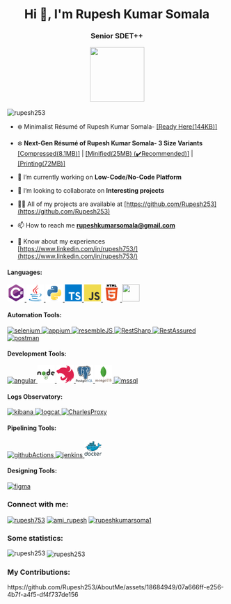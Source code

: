 <h1 align="center">Hi 👋, I'm Rupesh Kumar Somala</h1> 
<h3 align="center">Senior SDET++</h3>
<p align="center"><img src="https://github.com/Rupesh253/AboutMe/assets/18684949/b73ea9f3-2d2e-4049-919c-852ee24ec5e9" width="125" height="125"></p>
<p align="left"> <img src="https://komarev.com/ghpvc/?username=rupesh253&label=Profile%20views&color=0e75b6&style=flat" alt="rupesh253" /> </p>


- ❄️ Minimalist Résumé of Rupesh Kumar Somala- [[Ready Here(144KB)]](https://drive.google.com/file/d/1TNdBR1Nk5rBta29x_CUh7kAY8wfETWEy/view?usp=sharing)
- ❄️ **Next-Gen Résumé of Rupesh Kumar Somala- 3 Size Variants**    
‎ ‎ ‎ ‎ ‎ ‎ [[Compressed(8.1MB)]](https://drive.google.com/file/d/1xpgZe8bQ-lPXRUXgreuvscnpgX1HxA3b/view?usp=sharing)   |   [[Minified(25MB) (✔️Recommended)]](https://drive.google.com/file/d/1ziQ4LxjEVeWuMy6ZVY6nJOsmGUmSbxd5/view?usp=sharing)   |   [[Printing(72MB)]](https://drive.google.com/file/d/1pT-X0zFtTfBI_4GKr7xbaUjVkCrog10r/view?usp=sharing)

- 🔭 I’m currently working on **Low-Code/No-Code Platform**

- 👯 I’m looking to collaborate on **Interesting projects**

- 👨‍💻 All of my projects are available at [https://github.com/Rupesh253](https://github.com/Rupesh253)

- 📫 How to reach me **rupeshkumarsomala@gmail.com**

- 📄 Know about my experiences [https://www.linkedin.com/in/rupesh753/](https://www.linkedin.com/in/rupesh753/)


<h4 align="left">Languages:</h4>
<p align="left">
  <a href="https://www.w3schools.com/cs/" target="_blank" rel="noreferrer"> <img src="https://raw.githubusercontent.com/devicons/devicon/master/icons/csharp/csharp-original.svg" alt="csharp" width="40" height="40"/> </a> 
  <a href="https://www.java.com" target="_blank" rel="noreferrer"> <img src="https://raw.githubusercontent.com/devicons/devicon/master/icons/java/java-original.svg" alt="java" width="40" height="40"/> </a>
  <a href="https://www.python.org" target="_blank" rel="noreferrer"> <img src="https://raw.githubusercontent.com/devicons/devicon/master/icons/python/python-original.svg" alt="python" width="40" height="40"/> </a>
   <a href="https://www.typescriptlang.org/" target="_blank" rel="noreferrer"> <img src="https://raw.githubusercontent.com/devicons/devicon/master/icons/typescript/typescript-original.svg" alt="typescript" width="40" height="40"/> </a>
   <a href="https://developer.mozilla.org/en-US/docs/Web/JavaScript" target="_blank" rel="noreferrer"> <img src="https://raw.githubusercontent.com/devicons/devicon/master/icons/javascript/javascript-original.svg" alt="javascript" width="40" height="40"/> </a>
   <a href="https://www.w3.org/html/" target="_blank" rel="noreferrer"> <img src="https://raw.githubusercontent.com/devicons/devicon/master/icons/html5/html5-original-wordmark.svg" alt="html5" width="40" height="40"/> </a>
   <a href="https://www.w3schools.com/Css/" target="_blank" rel="noreferrer"> <img src="https://cdn.mos.cms.futurecdn.net/0a795e0c6e29d02b02aa2903109f07b6-1200-80.jpg" alt="" width="40" height="40"/> </a>
<h4 align="left">Automation Tools:</h4>
  <a href="https://www.selenium.dev" target="_blank" rel="noreferrer"> <img src="https://raw.githubusercontent.com/detain/svg-logos/780f25886640cef088af994181646db2f6b1a3f8/svg/selenium-logo.svg" alt="selenium" width="40" height="40"/> </a>
  <a href="https://github.com/appium/appium" target="_blank" rel="noreferrer"> <img src="https://avatars.githubusercontent.com/u/3221291?s=48&v=4" alt="appium" width="40" height="40"/> </a>
  <a href="https://github.com/rsmbl/Resemble.js" target="_blank" rel="noreferrer"> <img src="https://avatars.githubusercontent.com/u/45966922?s=48&v=4" alt="resembleJS" width="40" height="40"/> </a>
<a href="https://restsharp.dev" target="_blank" rel="noreferrer"> <img src="https://restsharp.dev/restsharp.png" alt="RestSharp" width="40" height="40"/> </a>
<a href="https://rest-assured.io" target="_blank" rel="noreferrer"> <img src="https://rest-assured.io/img/logo-transparent.png" alt="RestAssured" width="40" height="40"/> </a>
  <a href="https://postman.com" target="_blank" rel="noreferrer"> <img src="https://www.vectorlogo.zone/logos/getpostman/getpostman-icon.svg" alt="postman" width="40" height="40"/> </a>
<h4 align="left">Development Tools:</h4>
<a href="https://angular.io" target="_blank" rel="noreferrer"> <img src="https://angular.io/assets/images/logos/angular/angular.svg" alt="angular" width="40" height="40"/> </a>
<a href="https://nodejs.org" target="_blank" rel="noreferrer"> <img src="https://raw.githubusercontent.com/devicons/devicon/master/icons/nodejs/nodejs-original-wordmark.svg" alt="nodejs" width="40" height="40"/> </a>
<a href="https://nestjs.com/" target="_blank" rel="noreferrer"> <img src="https://raw.githubusercontent.com/devicons/devicon/master/icons/nestjs/nestjs-plain.svg" alt="nestjs" width="40" height="40"/> </a>
<a href="https://www.postgresql.org" target="_blank" rel="noreferrer"> <img src="https://raw.githubusercontent.com/devicons/devicon/master/icons/postgresql/postgresql-original-wordmark.svg" alt="postgresql" width="40" height="40"/> </a>
<a href="https://www.mongodb.com/" target="_blank" rel="noreferrer"> <img src="https://raw.githubusercontent.com/devicons/devicon/master/icons/mongodb/mongodb-original-wordmark.svg" alt="mongodb" width="40" height="40"/> </a>
<a href="https://www.microsoft.com/en-us/sql-server" target="_blank" rel="noreferrer"> <img src="https://www.svgrepo.com/show/303229/microsoft-sql-server-logo.svg" alt="mssql" width="40" height="40"/> </a> 
<h4 align="left">Logs Observatory:</h4>
 <a href="https://www.elastic.co/kibana" target="_blank" rel="noreferrer"> <img src="https://www.vectorlogo.zone/logos/elasticco_kibana/elasticco_kibana-icon.svg" alt="kibana" width="40" height="40"/>
  <a href="https://developer.android.com/studio/debug/logcat" target="_blank" rel="noreferrer"> <img src="https://i.ytimg.com/vi/dQGzkmN0PLM/maxresdefault.jpg" alt="logcat" width="80" height="40"/>
  <a href="https://www.charlesproxy.com" target="_blank" rel="noreferrer"> <img src="https://cracksite.net/wp-content/uploads/2021/05/Charles-Web-Debugging-Proxy-Crack.jpg" alt="CharlesProxy" width="60" height="40"/></a>
<h4 align="left">Pipelining Tools:</h4>
    <a href="https://github.com/features/actions" target="_blank" rel="noreferrer"> <img src="https://github.githubassets.com/assets/actions-icon-actions-61925a4b8822.svg" alt="githubActions" width="40" height="40"/> </a>
  <a href="https://www.jenkins.io" target="_blank" rel="noreferrer"> <img src="https://www.vectorlogo.zone/logos/jenkins/jenkins-icon.svg" alt="jenkins" width="40" height="40"/> </a>
   <a href="https://www.docker.com/" target="_blank" rel="noreferrer"> <img src="https://raw.githubusercontent.com/devicons/devicon/master/icons/docker/docker-original-wordmark.svg" alt="docker" width="40" height="40"/> </a> 
    <h4 align="left">Designing Tools:</h4>
    <a href="https://www.figma.com/" target="_blank" rel="noreferrer"> <img src="https://www.vectorlogo.zone/logos/figma/figma-icon.svg" alt="figma" width="40" height="40"/> </a></p>

  <h3 align="left">Connect with me:</h3>
<p align="left">
<a href="https://linkedin.com/in/rupesh753" target="blank"><img align="center" src="https://raw.githubusercontent.com/rahuldkjain/github-profile-readme-generator/master/src/images/icons/Social/linked-in-alt.svg" alt="rupesh753" height="30" width="40" /></a>
<a href="https://instagram.com/ami_rupesh" target="blank"><img align="center" src="https://raw.githubusercontent.com/rahuldkjain/github-profile-readme-generator/master/src/images/icons/Social/instagram.svg" alt="ami_rupesh" height="30" width="40" /></a>
<a href="https://www.hackerrank.com/rupeshkumarsoma1" target="blank"><img align="center" src="https://raw.githubusercontent.com/rahuldkjain/github-profile-readme-generator/master/src/images/icons/Social/hackerrank.svg" alt="rupeshkumarsoma1" height="30" width="40" /></a>
</p>
<h3 align="left">Some statistics:</h3>
<p><img align="left" src="https://github-readme-stats.vercel.app/api/top-langs?username=rupesh253&show_icons=true&locale=en&layout=compact" alt="rupesh253" /></p>
<p>&nbsp;<img align="center" src="https://github-readme-stats.vercel.app/api?username=rupesh253&show_icons=true&locale=en" alt="rupesh253" /></p>

<h3 align="left">My Contributions:</h3>
https://github.com/Rupesh253/AboutMe/assets/18684949/07a666ff-e256-4b7f-a4f5-df4f737de156
